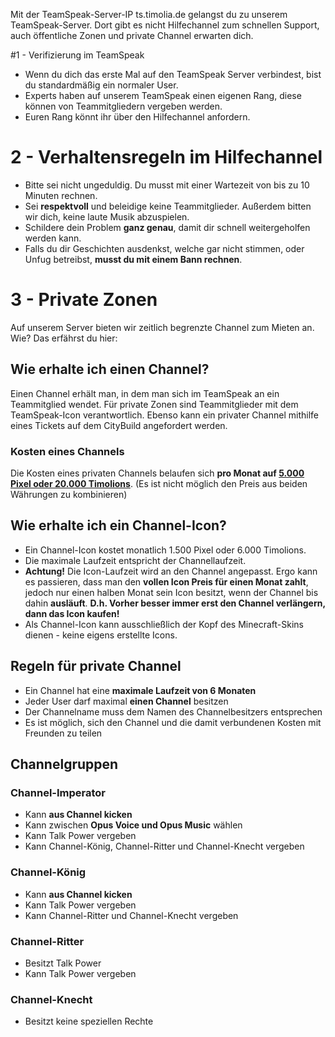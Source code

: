 Mit der TeamSpeak-Server-IP ts.timolia.de gelangst du zu unserem TeamSpeak-Server. 
Dort gibt es nicht Hilfechannel zum schnellen Support, auch öffentliche Zonen und private Channel erwarten dich. 

#1 - Verifizierung im TeamSpeak
- Wenn du dich das erste Mal auf den TeamSpeak Server verbindest, bist du standardmäßig ein normaler User.
- Experts haben auf unserem TeamSpeak einen eigenen Rang, diese können von Teammitgliedern vergeben werden.
- Euren Rang könnt ihr über den Hilfechannel anfordern.

# 2 - Verhaltensregeln im Hilfechannel
- Bitte sei nicht ungeduldig. Du musst mit einer Wartezeit von bis zu 10 Minuten rechnen.
- Sei <strong>respektvoll</strong> und beleidige keine Teammitglieder. Außerdem bitten wir dich, keine laute Musik abzuspielen.
- Schildere dein Problem <strong>ganz genau</strong>, damit dir schnell weitergeholfen werden kann.
- Falls du dir Geschichten ausdenkst, welche gar nicht stimmen, oder Unfug betreibst, <strong>musst du mit einem Bann rechnen</strong>.

# 3 - Private Zonen
Auf unserem Server bieten wir zeitlich begrenzte Channel zum Mieten an. Wie? Das erfährst du hier:

## Wie erhalte ich einen Channel?
Einen Channel erhält man, in dem man sich im TeamSpeak an ein Teammitglied wendet. Für private Zonen sind Teammitglieder mit dem TeamSpeak-Icon verantwortlich. Ebenso kann 
ein privater Channel mithilfe eines Tickets auf dem CityBuild angefordert werden.

### Kosten eines Channels
Die Kosten eines privaten Channels belaufen sich <strong>pro Monat auf <u>5.000 Pixel oder 20.000 Timolions</u></strong>. (Es ist nicht möglich den Preis aus beiden Währungen zu kombinieren)

## Wie erhalte ich ein Channel-Icon?
- Ein Channel-Icon kostet monatlich 1.500 Pixel oder 6.000 Timolions.
- Die maximale Laufzeit entspricht der Channellaufzeit.
- <strong>Achtung!</strong> Die Icon-Laufzeit wird an den Channel angepasst. Ergo kann es passieren, dass man den <strong>vollen Icon Preis für einen Monat zahlt</strong>, jedoch nur einen halben
Monat sein Icon besitzt, wenn der Channel bis dahin <strong>ausläuft</strong>. <strong>D.h. Vorher besser immer erst den Channel verlängern, dann das Icon kaufen!</strong>
- Als Channel-Icon kann ausschließlich der Kopf des Minecraft-Skins dienen - keine eigens erstellte Icons.

## Regeln für private Channel
- Ein Channel hat eine <strong>maximale Laufzeit von 6 Monaten</strong>
- Jeder User darf maximal <strong>einen Channel</strong> besitzen
- Der Channelname muss dem Namen des Channelbesitzers entsprechen
- Es ist möglich, sich den Channel und die damit verbundenen Kosten mit Freunden zu teilen

## Channelgruppen

### Channel-Imperator
- Kann <strong>aus Channel kicken</strong>
- Kann zwischen <strong>Opus Voice und Opus Music</strong> wählen
- Kann Talk Power vergeben
- Kann Channel-König, Channel-Ritter und Channel-Knecht vergeben

### Channel-König
- Kann <strong>aus Channel kicken</strong>
- Kann Talk Power vergeben
- Kann Channel-Ritter und Channel-Knecht vergeben

### Channel-Ritter
- Besitzt Talk Power
- Kann Talk Power vergeben

### Channel-Knecht
- Besitzt keine speziellen Rechte